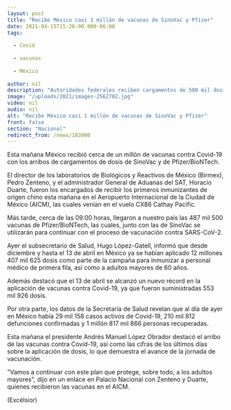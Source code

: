 ```yaml
---
layout: post
title: "Recibe México casi 1 millón de vacunas de SinoVac y Pfizer"
date: 2021-04-15T15:28:00.000-06:00
tags:
  
  - Covid
  
  - vacunas
  
  - México
  
author: nil
description: "Autoridades federales reciben cargamentos de 500 mil dosis de la dosis china y 487,500 de la dosis estadunidense; al día de hoy suman 12.4 millones de fármacos contra Covid-19 aplicados"
image: "/uploads/2021/images-2562702.jpg"
video: nil
audio: nil
alt: "Recibe México casi 1 millón de vacunas de SinoVac y Pfizer"
front: false
section: "Nacional"
redirect_from: /news/183900
---
```


Esta mañana México recibió cerca de un millón de vacunas contra Covid-19 con los arribos de cargamentos de dosis de SinoVac y de Pfizer/BioNTech.

El director de los laboratorios de Biológicos y Reactivos de México (Birmex), Pedro Zenteno, y el administrador General de Aduanas del SAT, Horacio Duarte, fueron los encargados de recibir los primeros inmunizantes de origen chino esta mañana en el Aeropuerto Internacional de la Ciudad de México (AICM),  las cuales venían en el vuelo CX86 Cathay Pacific.

Más tarde, cerca de las 09:00 horas, llegaron a nuestro país las 487 mil 500 vacunas de Pfizer/BioNTech, las cuales, junto con las de SinoVac se utilizarán para continuar con el proceso de vacunación contra SARS-CoV-2.

Ayer el subsecretario de Salud, Hugo López-Gatell, informó que desde diciembre y hasta el 13 de abril en México ya se habían aplicado 12 millones 407 mil 625 dosis como parte de la campaña para inmunizar a personal médico de primera fila, así como a adultos mayores de 60 años.

Además destacó que el 13 de abril se alcanzó un nuevo récord en la aplicación de vacunas contra Covid-19, ya que fueron suministradas 553 mil 926 dosis.

Por otra parte, los datos de la Secretaría de Salud revelan que al día de ayer en México había 29 mil 158 casos activos de Covid-19, 210 mil 812 defunciones confirmadas y  1 millón 817 mil 866 personas recuperadas.

Esta mañana el presidente Andrés Manuel López Obrador destacó el arribo de las vacunas contra Covid-19, así como las cifras de los últimos días sobre la aplicación de dosis, lo que demuestra el avance de la jornada de vacunación.

"Vamos a continuar con este plan que protege, sobre todo, a los adultos mayores", dijo en un enlace en Palacio Nacional con Zenteno y Duarte, quienes recibieron las vacunas en el AICM.

(Excélsior)